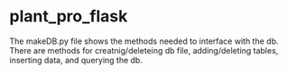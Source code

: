 # plant_pro_flask
The makeDB.py file shows the methods needed to interface with the db. There are methods for creatnig/deleteing db file, adding/deleting tables, inserting data, and querying the db. 
